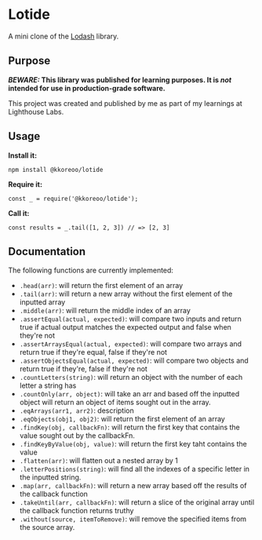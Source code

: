# Lotide

A mini clone of the [Lodash](https://lodash.com) library.

## Purpose

**_BEWARE:_ This library was published for learning purposes. It is _not_ intended for use in production-grade software.**

This project was created and published by me as part of my learnings at Lighthouse Labs. 

## Usage

**Install it:**

`npm install @kkoreoo/lotide`

**Require it:**

`const _ = require('@kkoreoo/lotide');`

**Call it:**

`const results = _.tail([1, 2, 3]) // => [2, 3]`

## Documentation

The following functions are currently implemented:

* `.head(arr)`: will return the first element of an array
* `.tail(arr)`: will return a new array without the first element of the inputted array 
* `.middle(arr)`: will return the middle index of an array
* `.assertEqual(actual, expected)`: will compare two inputs and return true if actual output matches the expected output and false when they're not
* `.assertArraysEqual(actual, expected)`: will compare two arrays and return true if they're equal, false if they're not
* `.assertObjectsEqual(actual, expected)`: will compare two objects and return true if they're, false if they're not
* `.countLetters(string)`: will return an object with the number of each letter a string has
* `.countOnly(arr, object)`: will take an arr and based off the inputted object will return an object of items sought out in the array. 
* `.eqArrays(arr1, arr2)`: description
* `.eqObjects(obj1, obj2)`: will return the first element of an array
* `.findKey(obj, callbackFn)`: will return the first key that contains the value sought out by the callbackFn.
* `.findKeyByValue(obj, value)`: will return the first key taht contains the value
* `.flatten(arr)`: will flatten out a nested array by 1
* `.letterPositions(string)`: will find all the indexes of a specific letter in the inputted string.
* `.map(arr, callbackFn)`: will return a new array based off the results of the callback function
* `.takeUntil(arr, callbackFn)`: will return a slice of the original array until the callback function returns truthy
* `.without(source, itemToRemove)`: will remove the specified items from the source array.